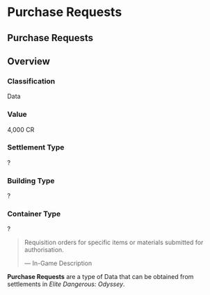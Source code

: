 # Purchase Requests
## Purchase Requests

## Overview

### Classification

Data

### Value

4,000 CR

### Settlement Type

?

### Building Type

?

### Container Type

?

> 
> 
> Requisition orders for specific items or materials submitted for authorisation.
> 
> 
> — In-Game Description
> 

**Purchase Requests** are a type of Data that can be obtained from settlements in *Elite Dangerous: Odyssey*.